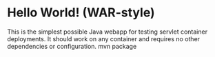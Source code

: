 Hello World! (WAR-style)
===============

This is the simplest possible Java webapp for testing servlet container deployments.  It should work on any container and requires no other dependencies or configuration.
mvn package